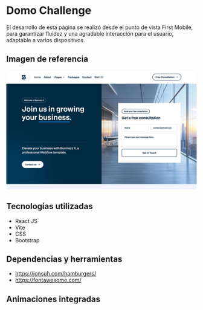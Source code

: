 # Domo Challenge
El desarrollo de esta página se realizó desde el punto de vista First Mobile, para garantizar fluidez y una agradable interacción para el usuario, adaptable a varios dispositivos.

## Imagen de referencia
![Challenge imagen 4](./_ref/test-4.jpeg)

## Tecnologías utilizadas 
- React JS
- Vite
- CSS 
- Bootstrap

## Dependencias y herramientas 
- <https://jonsuh.com/hamburgers/>
- <https://fontawesome.com/>

## Animaciones integradas


